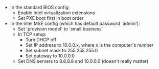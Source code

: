 - In the standard BIOS config:
  - Enable Intel virtualization extensions
  - Set PXE boot first in boot order
- In the Intel MSE config (which has default password 'admin'):
  - Set 'provision model' to 'small business'
  - In TCP setup:
    - Turn DHCP off
    - Set IP address to 10.0.0.x, where x is the computer's number
    - Set subnet mask to 255.255.255.0
    - Set gateway to 10.0.0.0
  - Set DNS servers to 8.8.8.8 and 10.0.0.0 (doesn't really matter)